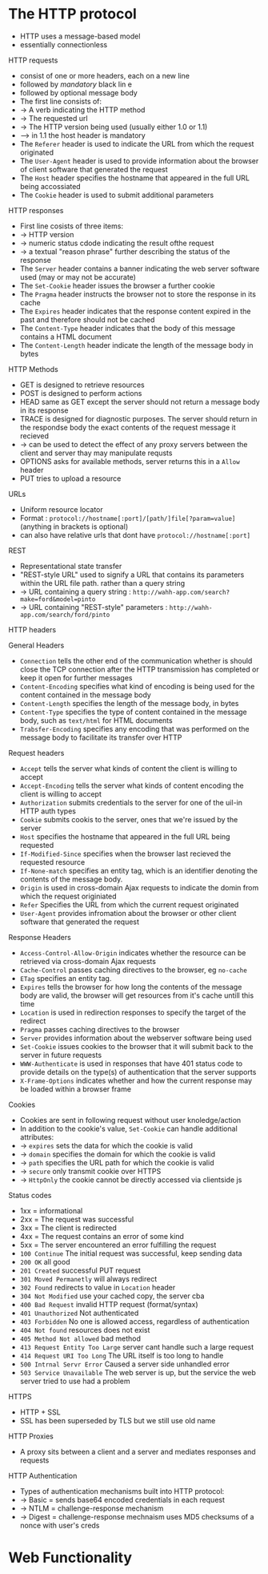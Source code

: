 # The HTTP protocol

- HTTP uses a message-based model 
- essentially connectionless

HTTP requests
- consist of one or more headers, each on a new line
- followed by *mandatory* black lin e
- followed by optional message body
- The first line consists of:
- -> A verb indicating the HTTP method
- -> The requested url
- -> The HTTP version being used (usually either 1.0 or 1.1)
- --> in 1.1 the host header is mandatory
- The `Referer` header is used to indicate the URL from which the request originated
- The `User-Agent` header is used to provide information about the browser of client software that generated the request
- The `Host` header specifies the hostname that appeared in the full URL being accossiated
- The `Cookie` header is used to submit additional parameters

HTTP responses
- First line cosists of three items:
- -> HTTP version
- -> numeric status cdode indicating the result ofthe request
- -> a textual "reason phrase" further describing the status of the response
- The `Server` header contains a banner indicating the web server software used (may or may not be accurate)
- The `Set-Cookie` header issues the browser a further cookie
- The `Pragma` header instructs the browser not to store the response in its cache
- The `Expires` header indicates that the response content expired in the past and therefore should not be cached
- The `Content-Type` header indicates that the body of this message contains a HTML document
- The `Content-Length` header indicate the length of the message body in bytes

HTTP Methods
- GET is designed to retrieve resources
- POST is designed to perform actions
- HEAD same as GET except the server should not return a message body in its response
- TRACE is designed for diagnostic purposes. The server should return in the respondse body the exact contents of the request message it recieved
- -> can be used to detect the effect of any proxy servers between the client and server thay may manipulate requsts
- OPTIONS asks for available methods, server returns this in a `Allow` header
- PUT tries to upload a resource

URLs
- Uniform resource locator
- Format : `protocol://hostname[:port]/[path/]file[?param=value]` (anything in brackets is optional)
- can also have relative urls that dont have `protocol://hostname[:port]`

REST
- Representational state transfer
- "REST-style URL" used to signify a URL that contains its parameters within the URL file path. rather than a query string
- -> URL containing a query string : `http://wahh-app.com/search?make=ford&model=pinto`
- -> URL containing "REST-style" parameters : `http://wahh-app.com/search/ford/pinto`

HTTP headers

General Headers
- `Connection` tells the other end of the communication whether is should close the TCP connection after the HTTP transmission has completed or keep it open for further messages
- `Content-Encoding` specifies what kind of encoding is being used for the content contained in the message body
- `Content-Length` specifies the length of the message body, in bytes
- `Content-Type` specifies the type of content contained in the message body, such as `text/html` for HTML documents
- `Trabsfer-Encoding` specifies any encoding that was performed on the message body to facilitate its transfer over HTTP

Request headers
- `Accept` tells the server what kinds of content the client is willing to accept
- `Accept-Encoding` tells the server what kinds of content encoding the client is willing to accept
- `Authorization` submits credentials to the server for one of the uil-in HTTP auth types
- `Cookie` submits cookis to the server, ones that we're issued by the server
- `Host` specifies the hostname that appeared in the full URL being requested
- `If-Modified-Since` specifies when the browser last recieved the requested resource
- `If-None-match` specifies an entity tag, which is an identifier denoting the contents of the message body.
- `Origin` is used in cross-domain Ajax requests to indicate the domin from which the request originiated
- `Refer` Specifies the URL from which the current request originated
- `User-Agent` provides infromation about the browser or other client software that generated the request

Response Headers
- `Access-Control-Allow-Origin` indicates whether the resource can be retrieved via cross-domain Ajax requests
- `Cache-Control` passes caching directives to the browser, eg `no-cache`
- `ETag` specifies an entity tag.
- `Expires` tells the browser for how long the contents of the message body are valid, the browser will get resources from it's cache untill this time
- `Location` is used in redirection responses to specify the target of the redirect
- `Pragma` passes caching directives to the browser
- `Server` provides information about the webserver software being used
- `Set-Cookie` issues cookies to the browser that it will submit back to the server in future requests
- `WWW-Authenticate` is used in responses that have 401 status code to provide details on the type(s) of authentication that the server supports
- `X-Frame-Options` indicates whether and how the current response may be loaded within a browser frame

Cookies
- Cookies are sent in following request without user knoledge/action
- In addition to the cookie's value, `Set-Cookie` can handle additional attributes:
- -> `expires` sets the data for which the cookie is valid
- -> `domain` specifies the domain for which the cookie is valid
- -> `path` specifies the URL path for which the cookie is valid
- -> `secure` only transmit cookie over HTTPS
- -> `HttpOnly` the cookie cannot be directly accessed via clientside js

Status codes
- 1xx = informational
- 2xx = The request was successful
- 3xx = The client is redirected 
- 4xx = The request contains an error of some kind
- 5xx = The server encountered an error fulfilling the request
- `100 Continue` The initial request was successful, keep sending data
- `200 OK` all good
- `201 Created` successful PUT request
- `301 Moved Permanetly` will always redirect
- `302 Found` redirects to value in `Location` header
- `304 Not Modified` use your cached copy, the server cba
- `400 Bad Request` invalid HTTP request (format/syntax)
- `401 Unauthorized`  Not authenticated
- `403 Forbidden`  No one is allowed access, regardless of authentication
- `404 Not found` resources does not exist
- `405 Method Not allowed` bad method
- `413 Request Entity Too Large` server cant handle such a large request
- `414 Request URI Too Long` The URL itself is too long to handle
- `500 Intrnal Servr Error` Caused a server side unhandled error
- `503 Service Unavailable` The web server is up, but the service the web server tried to use had a problem

HTTPS
- HTTP + SSL
- SSL has been superseded by TLS but we still use old name

HTTP Proxies
- A proxy sits between a client and a server and mediates responses and requests

HTTP Authentication
- Types of authentication mechanisms built into HTTP protocol:
- -> Basic = sends base64 encoded credentials in each request
- -> NTLM = challenge-response mechanism
- -> Digest = challenge-response mechnaism uses MD5 checksums of a nonce with user's creds

# Web Functionality
